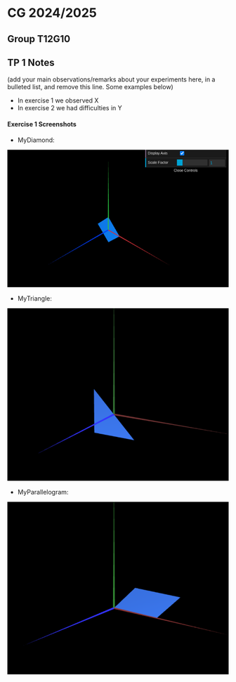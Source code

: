 # CG 2024/2025

## Group T12G10

## TP 1 Notes

(add your main observations/remarks about your experiments here, in a bulleted list, and remove this line. Some examples below)

- In exercise 1 we observed X
- In exercise 2 we had difficulties in Y

#### Exercise 1 Screenshots

- MyDiamond: 

![MyDiamond](screenshots/cg-t12g10-tp1-0.png)

- MyTriangle: 

![MyTriangle](screenshots/cg-t12g10-tp1-1.png)

- MyParallelogram: 

![MyParallelogram](screenshots/cg-t12g10-tp1-2.png)